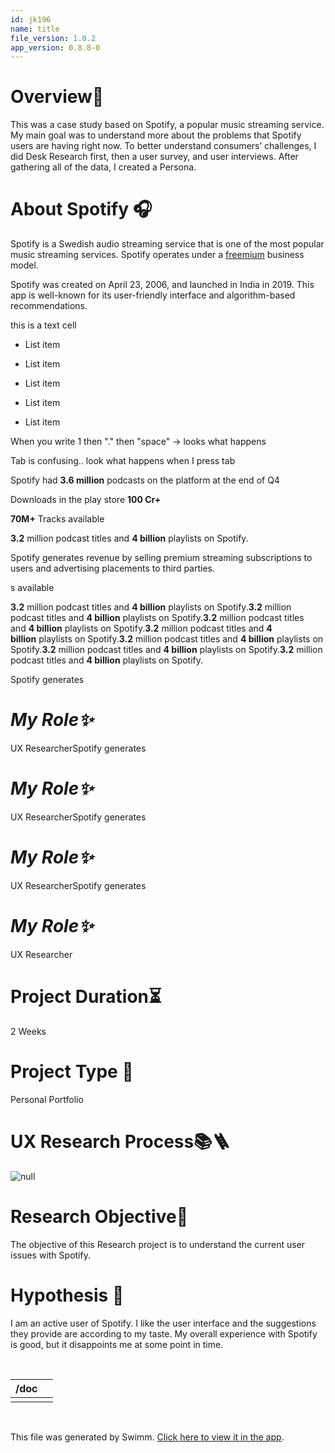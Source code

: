 ```yaml
---
id: jk196
name: title
file_version: 1.0.2
app_version: 0.8.8-0
---
```


# **Overview📖**

This was a case study based on Spotify, a popular music streaming service. My main goal was to understand more about the problems that Spotify users are having right now. To better understand consumers’ challenges, I did Desk Research first, then a user survey, and user interviews. After gathering all of the data, I created a Persona.

# **About Spotify 🎧**

Spotify is a Swedish audio streaming service that is one of the most popular music streaming services. Spotify operates under a [freemium](https://en.wikipedia.org/wiki/Freemium) business model.

Spotify was created on April 23, 2006, and launched in India in 2019. This app is well-known for its user-friendly interface and algorithm-based recommendations.

this is a text cell

*   List item
    
*   List item
    
*   List item
    
*   List item
    
*   List item
    

When you write 1 then "." then "space" -> looks what happens





Tab is confusing.. look what happens when I press tab






Spotify had **3.6 million** podcasts on the platform at the end of Q4

Downloads in the play store **100 Cr+**

**70M+** Tracks available

**3.2** million podcast titles and **4 billion** playlists on Spotify.

Spotify generates revenue by selling premium streaming subscriptions to users and advertising placements to third parties.

s available

**3.2** million podcast titles and **4 billion** playlists on Spotify.**3.2** million podcast titles and **4 billion** playlists on Spotify.**3.2** million podcast titles and **4 billion** playlists on Spotify.**3.2** million podcast titles and **4 billion** playlists on Spotify.**3.2** million podcast titles and **4 billion** playlists on Spotify.**3.2** million podcast titles and **4 billion** playlists on Spotify.**3.2** million podcast titles and **4 billion** playlists on Spotify.




Spotify generates

# **_My Role✨_**

UX ResearcherSpotify generates

# **_My Role✨_**

UX ResearcherSpotify generates

# **_My Role✨_**

UX ResearcherSpotify generates

# **_My Role✨_**

UX Researcher

# **Project Duration⏳**

2 Weeks

# **Project Type 🤖**

Personal Portfolio

# **UX Research Process📚🪜**




![null](https://miro.medium.com/max/1400/1*IkzBcP5Ks6VQ-cfouIfsfw.png)




# **Research Objective📝**

The objective of this Research project is to understand the current user issues with Spotify.

# **Hypothesis 💬**

I am an active user of Spotify. I like the user interface and the suggestions they provide are according to my taste. My overall experience with Spotify is good, but it disappoints me at some point in time.

<br/>

|/doc| |
|----|---|
|    | |

<br/>

This file was generated by Swimm. [Click here to view it in the app](http://localhost:5001/repos/Z2l0aHViJTNBJTNBZG9jdXNhdXJ1cyUzQSUzQW5hZGF2LXN3aW1t/docs/jk196).